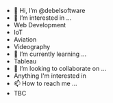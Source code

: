 - 👋 Hi, I’m @debelsoftware
- 👀 I’m interested in ...
- Web Development
- IoT
- Aviation
- Videography
- 🌱 I’m currently learning ...
- Tableau
- 💞️ I’m looking to collaborate on ...
- Anything I'm interested in 
- 📫 How to reach me ...
- TBC

<!---
debelsoftware/debelsoftware is a ✨ special ✨ repository because its `README.md` (this file) appears on your GitHub profile.
You can click the Preview link to take a look at your changes.
--->
